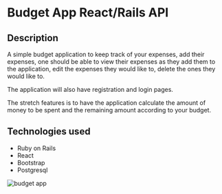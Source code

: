 # Budget App React/Rails API

## Description

A simple budget application to keep track of your expenses, add their expenses, one should be able to view their expenses as they add them to the application, edit the expenses they would like to, delete the ones they would like to.

The application will also have registration and login pages.

The stretch features is to have the application calculate the amount of money to be spent and the remaining amount according to your budget. 

## Technologies used

- Ruby on Rails
- React
- Bootstrap
- Postgresql

![budget app](https://user-images.githubusercontent.com/106228618/195761138-82d522c1-fe4a-4d0d-aac3-79519588fb3d.png)
